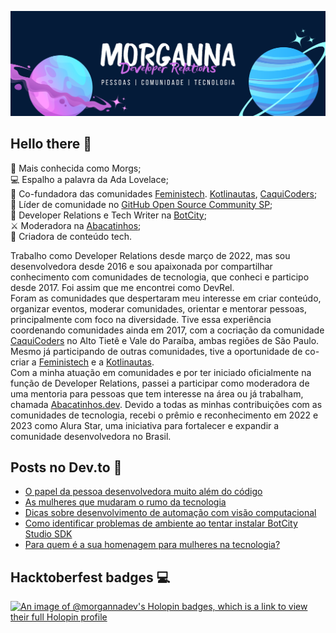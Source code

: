 <img src="https://raw.githubusercontent.com/morgannadev/morgannadev/main/img/morganna.png" alt="Fundo azul escuro. Do lado esquerdo está o desenho simulando um planeta com anéis com as cores rosa e azul. No centro está escrito Morganna e embaixo está escrito Developer Relations. Logo abaixo disso está escrito pessoas, comunidade, tecnologia. Do lado direito temos outro desenho simulando um planeta com anéis com tons de roxo e azul."></img>

## Hello there 👋

💙 Mais conhecida como Morgs; \
💻 Espalho a palavra da Ada Lovelace; \
👑 Co-fundadora das comunidades [Feministech](https://github.com/feministech). [Kotlinautas](https://kotlinautas.dev/), [CaquiCoders](https://www.meetup.com/pt-BR/caquicoders/); \
🤩 Líder de comunidade no [GitHub Open Source Community SP](https://linktr.ee/ghcommunitysp); \
🥑 Developer Relations e Tech Writer na [BotCity](https://github.com/botcity-dev); \
⚔️ Moderadora na [Abacatinhos](https://github.com/abacatinhos); \
📝 Criadora de conteúdo tech.

Trabalho como Developer Relations desde março de 2022, mas sou desenvolvedora desde 2016 e sou apaixonada por compartilhar conhecimento com comunidades de tecnologia, que conheci e participo desde 2017. Foi assim que me encontrei como DevRel. \
Foram as comunidades que despertaram meu interesse em criar conteúdo, organizar eventos, moderar comunidades, orientar e mentorar pessoas, principalmente com foco na diversidade. Tive essa experiência coordenando comunidades ainda em 2017, com a cocriação da comunidade [CaquiCoders](https://www.meetup.com/pt-BR/caquicoders/) no Alto Tietê e Vale do Paraíba, ambas regiões de São Paulo. Mesmo já participando de outras comunidades, tive a oportunidade de co-criar a [Feministech](https://feministech.com.br/) e a [Kotlinautas](https://kotlinautas.dev/). \
Com a minha atuação em comunidades e por ter iniciado oficialmente na função de Developer Relations, passei a participar como moderadora de uma mentoria para pessoas que tem interesse na área ou já trabalham, chamada [Abacatinhos.dev](https://abacatinhos.dev/).
Devido a todas as minhas contribuições com as comunidades de tecnologia, recebi o prêmio e reconhecimento em 2022 e 2023 como Alura Star, uma iniciativa para fortalecer e expandir a comunidade desenvolvedora no Brasil.

## Posts no Dev.to 📝
<!-- BLOG-POST-LIST:START -->
- [O papel da pessoa desenvolvedora muito além do código](https://dev.to/feministech/o-papel-da-pessoa-desenvolvedora-muito-alem-do-codigo-149h)
- [As mulheres que mudaram o rumo da tecnologia](https://dev.to/feministech/as-mulheres-que-mudaram-o-rumo-da-tecnologia-4b6d)
- [Dicas sobre desenvolvimento de automação com visão computacional](https://dev.to/botcitydev/dicas-sobre-desenvolvimento-de-automacao-com-visao-computacional-1132)
- [Como identificar problemas de ambiente ao tentar instalar BotCity Studio SDK](https://dev.to/botcitydev/como-identificar-problemas-de-ambiente-ao-tentar-instalar-botcity-studio-sdk-17k8)
- [Para quem é a sua homenagem para mulheres na tecnologia?](https://dev.to/feministech/para-quem-e-a-sua-homenagem-para-mulheres-na-tecnologia-1aoo)
<!-- BLOG-POST-LIST:END -->

## Hacktoberfest badges 💻
[![An image of @morgannadev's Holopin badges, which is a link to view their full Holopin profile](https://holopin.me/morgannadev)](https://holopin.io/@morgannadev)
